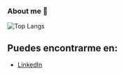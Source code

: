 ### About me 👋


![Top Langs](https://github-readme-stats.vercel.app/api/top-langs/?username=anuraghazra&layout=compact)

## Puedes encontrarme en:

 - [LinkedIn](www.linkedin.com/in/álvaro-del-burgo-pérez/)
